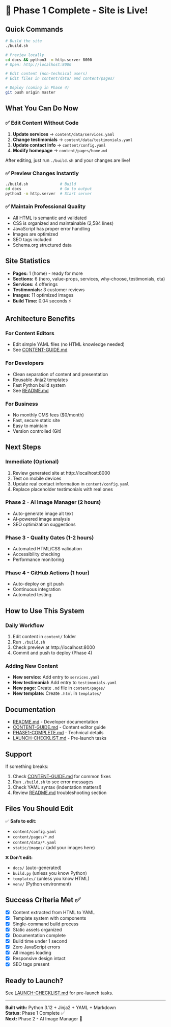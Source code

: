 # 🎉 Phase 1 Complete - Site is Live!

## Quick Commands

```bash
# Build the site
./build.sh

# Preview locally
cd docs && python3 -m http.server 8000
# Open: http://localhost:8000

# Edit content (non-technical users)
# Edit files in content/data/ and content/pages/

# Deploy (coming in Phase 4)
git push origin master
```

## What You Can Do Now

### ✅ Edit Content Without Code

1. **Update services** → `content/data/services.yaml`
2. **Change testimonials** → `content/data/testimonials.yaml`
3. **Update contact info** → `content/config.yaml`
4. **Modify homepage** → `content/pages/home.md`

After editing, just run `./build.sh` and your changes are live!

### ✅ Preview Changes Instantly

```bash
./build.sh              # Build
cd docs                 # Go to output
python3 -m http.server  # Start server
```

### ✅ Maintain Professional Quality

- All HTML is semantic and validated
- CSS is organized and maintainable (2,584 lines)
- JavaScript has proper error handling
- Images are optimized
- SEO tags included
- Schema.org structured data

## Site Statistics

- **Pages:** 1 (home) - ready for more
- **Sections:** 6 (hero, value-props, services, why-choose, testimonials, cta)
- **Services:** 4 offerings
- **Testimonials:** 3 customer reviews
- **Images:** 11 optimized images
- **Build Time:** 0.04 seconds ⚡

## Architecture Benefits

### For Content Editors
- Edit simple YAML files (no HTML knowledge needed)
- See [CONTENT-GUIDE.md](CONTENT-GUIDE.md)

### For Developers
- Clean separation of content and presentation
- Reusable Jinja2 templates
- Fast Python build system
- See [README.md](README.md)

### For Business
- No monthly CMS fees ($0/month)
- Fast, secure static site
- Easy to maintain
- Version controlled (Git)

## Next Steps

### Immediate (Optional)
1. Review generated site at http://localhost:8000
2. Test on mobile devices
3. Update real contact information in `content/config.yaml`
4. Replace placeholder testimonials with real ones

### Phase 2 - AI Image Manager (2 hours)
- Auto-generate image alt text
- AI-powered image analysis
- SEO optimization suggestions

### Phase 3 - Quality Gates (1-2 hours)
- Automated HTML/CSS validation
- Accessibility checking
- Performance monitoring

### Phase 4 - GitHub Actions (1 hour)
- Auto-deploy on git push
- Continuous integration
- Automated testing

## How to Use This System

### Daily Workflow
1. Edit content in `content/` folder
2. Run `./build.sh`
3. Check preview at http://localhost:8000
4. Commit and push to deploy (Phase 4)

### Adding New Content
- **New service:** Add entry to `services.yaml`
- **New testimonial:** Add entry to `testimonials.yaml`
- **New page:** Create `.md` file in `content/pages/`
- **New template:** Create `.html` in `templates/`

## Documentation

- [README.md](README.md) - Developer documentation
- [CONTENT-GUIDE.md](CONTENT-GUIDE.md) - Content editor guide
- [PHASE1-COMPLETE.md](PHASE1-COMPLETE.md) - Technical details
- [LAUNCH-CHECKLIST.md](LAUNCH-CHECKLIST.md) - Pre-launch tasks

## Support

If something breaks:
1. Check [CONTENT-GUIDE.md](CONTENT-GUIDE.md) for common fixes
2. Run `./build.sh` to see error messages
3. Check YAML syntax (indentation matters!)
4. Review [README.md](README.md) troubleshooting section

## Files You Should Edit

✅ **Safe to edit:**
- `content/config.yaml`
- `content/pages/*.md`
- `content/data/*.yaml`
- `static/images/` (add your images here)

❌ **Don't edit:**
- `docs/` (auto-generated)
- `build.py` (unless you know Python)
- `templates/` (unless you know HTML)
- `venv/` (Python environment)

## Success Criteria Met ✅

- [x] Content extracted from HTML to YAML
- [x] Template system with components
- [x] Single-command build process
- [x] Static assets organized
- [x] Documentation complete
- [x] Build time under 1 second
- [x] Zero JavaScript errors
- [x] All images loading
- [x] Responsive design intact
- [x] SEO tags present

## Ready to Launch?

See [LAUNCH-CHECKLIST.md](LAUNCH-CHECKLIST.md) for pre-launch tasks.

---

**Built with:** Python 3.12 + Jinja2 + YAML + Markdown  
**Status:** Phase 1 Complete ✅  
**Next:** Phase 2 - AI Image Manager 🤖
